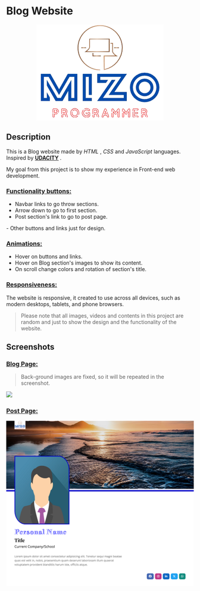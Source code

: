 <h1>Blog Website</h1>
<p align="center">
  <img src="static/images/logo.png">
</p>

<h2>Description</h2>
<p>
  This is a Blog website made by 
  <em>HTML</em> , 
  <em>CSS</em> and
  <em>JavaScript</em> languages.
  Inspired by 
  <strong>
    <a href="https://www.udacity.com/">UDACITY</a>
  </strong>
  .
</p>
<p>My goal from this project is to show my experience in Front-end web development.</p>

<h3><u>Functionality buttons:</u></h3>
<ul>
  <li>Navbar links to go throw sections.</li>
  <li>Arrow down to go to first section.</li>
  <li>Post section's link to go to post page.</li>
</ul>
<p>- Other buttons and links just for design.</p>

<h3><u>Animations:</u></h3>
<ul>
  <li>Hover on buttons and links.</li>
  <li>Hover on Blog section's images to show its content.</li>
  <li>On scroll change colors and rotation of section's title.</li>
</ul>

<h3><u>Responsiveness:</u></h3>
<p>
  The website is responsive, it created to use across all devices, such as modern desktops, tablets, and phone browsers.
</p>

>Please note that all images, videos and contents in this project are random and just
to show the design and the functionality of the website.

<h2>Screenshots</h2>
<h3><u>Blog Page:</u></h3>

>Back-ground images are fixed, so it will be repeated in the screenshot.

<img src="static/images/web-screenshots/blog-page/screenshot.png">

<h3><u>Post Page:</u></h3>
<img src="static/images/web-screenshots/post-page/screenshot.png">